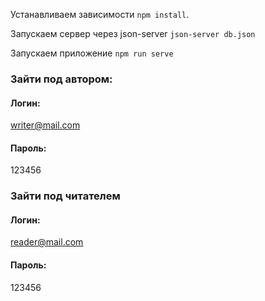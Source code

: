 Устанавливаем зависимости `npm install`.

Запускаем сервер через json-server `json-server db.json`

Запускаем приложение `npm run serve`

### Зайти под автором: 
  #### Логин:
  writer@mail.com
  #### Пароль:
  123456

### Зайти под читателем 
  #### Логин:
  reader@mail.com
  #### Пароль:
  123456
